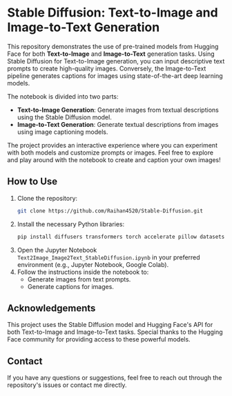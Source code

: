 # Stable Diffusion: Text-to-Image and Image-to-Text Generation

This repository demonstrates the use of pre-trained models from Hugging Face for both **Text-to-Image** and **Image-to-Text** generation tasks. Using Stable Diffusion for Text-to-Image generation, you can input descriptive text prompts to create high-quality images. Conversely, the Image-to-Text pipeline generates captions for images using state-of-the-art deep learning models.

The notebook is divided into two parts:
- **Text-to-Image Generation**: Generate images from textual descriptions using the Stable Diffusion model.
- **Image-to-Text Generation**: Generate textual descriptions from images using image captioning models.

The project provides an interactive experience where you can experiment with both models and customize prompts or images. Feel free to explore and play around with the notebook to create and caption your own images!

## How to Use

1. Clone the repository:
   ```bash
   git clone https://github.com/Raihan4520/Stable-Diffusion.git
   ```
2. Install the necessary Python libraries:
   ```bash
   pip install diffusers transformers torch accelerate pillow datasets huggingface_hub torchvision
   ```
3. Open the Jupyter Notebook `Text2Image_Image2Text_StableDiffusion.ipynb` in your preferred environment (e.g., Jupyter Notebook, Google Colab).
4. Follow the instructions inside the notebook to:
   - Generate images from text prompts.
   - Generate captions for images.
  
## Acknowledgements

This project uses the Stable Diffusion model and Hugging Face's API for both Text-to-Image and Image-to-Text tasks. Special thanks to the Hugging Face community for providing access to these powerful models.

## Contact

If you have any questions or suggestions, feel free to reach out through the repository's issues or contact me directly.

